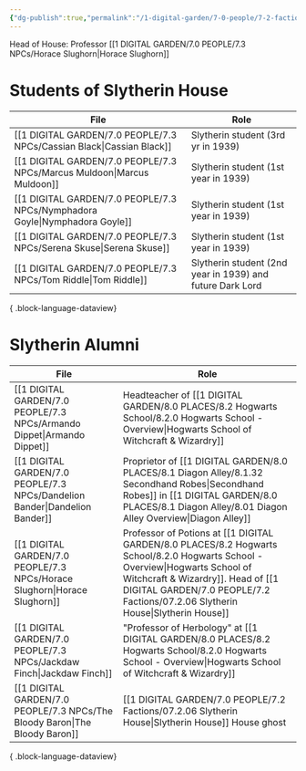 ```yaml
---
{"dg-publish":true,"permalink":"/1-digital-garden/7-0-people/7-2-factions/07-2-06-slytherin-house/"}
---
```


Head of House: Professor [[1 DIGITAL GARDEN/7.0 PEOPLE/7.3 NPCs/Horace Slughorn\|Horace Slughorn]]

# Students of Slytherin House

| File                                                                           | Role                                                      |
| ------------------------------------------------------------------------------ | --------------------------------------------------------- |
| [[1 DIGITAL GARDEN/7.0 PEOPLE/7.3 NPCs/Cassian Black\|Cassian Black]]       | Slytherin student (3rd yr in 1939)                        |
| [[1 DIGITAL GARDEN/7.0 PEOPLE/7.3 NPCs/Marcus Muldoon\|Marcus Muldoon]]     | Slytherin student (1st year in 1939)                      |
| [[1 DIGITAL GARDEN/7.0 PEOPLE/7.3 NPCs/Nymphadora Goyle\|Nymphadora Goyle]] | Slytherin student (1st year in 1939)                      |
| [[1 DIGITAL GARDEN/7.0 PEOPLE/7.3 NPCs/Serena Skuse\|Serena Skuse]]         | Slytherin student (1st year in 1939)                      |
| [[1 DIGITAL GARDEN/7.0 PEOPLE/7.3 NPCs/Tom Riddle\|Tom Riddle]]             | Slytherin student (2nd year in 1939) and future Dark Lord |

{ .block-language-dataview}

# Slytherin Alumni

| File                                                                           | Role                                                                                                                                                         |
| ------------------------------------------------------------------------------ | ------------------------------------------------------------------------------------------------------------------------------------------------------------ |
| [[1 DIGITAL GARDEN/7.0 PEOPLE/7.3 NPCs/Armando Dippet\|Armando Dippet]]     | Headteacher of [[1 DIGITAL GARDEN/8.0 PLACES/8.2 Hogwarts School/8.2.0 Hogwarts School - Overview\|Hogwarts School of Witchcraft & Wizardry]]                                                                |
| [[1 DIGITAL GARDEN/7.0 PEOPLE/7.3 NPCs/Dandelion Bander\|Dandelion Bander]] | Proprietor of [[1 DIGITAL GARDEN/8.0 PLACES/8.1 Diagon Alley/8.1.32 Secondhand Robes\|Secondhand Robes]] in [[1 DIGITAL GARDEN/8.0 PLACES/8.1 Diagon Alley/8.01 Diagon Alley Overview\|Diagon Alley]]                                                  |
| [[1 DIGITAL GARDEN/7.0 PEOPLE/7.3 NPCs/Horace Slughorn\|Horace Slughorn]]   | Professor of Potions at [[1 DIGITAL GARDEN/8.0 PLACES/8.2 Hogwarts School/8.2.0 Hogwarts School - Overview\|Hogwarts School of Witchcraft & Wizardry]]. Head of [[1 DIGITAL GARDEN/7.0 PEOPLE/7.2 Factions/07.2.06 Slytherin House\|Slytherin House]] |
| [[1 DIGITAL GARDEN/7.0 PEOPLE/7.3 NPCs/Jackdaw Finch\|Jackdaw Finch]]       | "Professor of Herbology" at [[1 DIGITAL GARDEN/8.0 PLACES/8.2 Hogwarts School/8.2.0 Hogwarts School - Overview\|Hogwarts School of Witchcraft & Wizardry]]                                                   |
| [[1 DIGITAL GARDEN/7.0 PEOPLE/7.3 NPCs/The Bloody Baron\|The Bloody Baron]] | [[1 DIGITAL GARDEN/7.0 PEOPLE/7.2 Factions/07.2.06 Slytherin House\|Slytherin House]] House ghost                                                                                                     |

{ .block-language-dataview}
